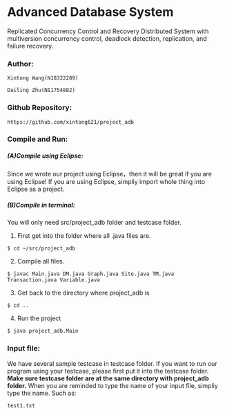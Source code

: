 # Advanced Database System

Replicated Concurrency Control and Recovery Distributed System with multiversion concurrency control, deadlock detection, replication, and failure recovery.

### **Author:**

    Xintong Wang(N18322289)
  
    Dailing Zhu(N11754882)
  


### **Github Repository:** 
    https://github.com/xintong621/project_adb




### **Compile and Run:**

##### (A)Compile using Eclipse:

Since we wrote our project using Eclipse，then it will be great if you are using Eclipse!
If you are using Eclipse, simpliy import whole thing into Eclipse as a project.

##### (B)Compile in terminal:
You will only need src/project_adb folder and testcase folder.

1. First get into the folder where all .java files are.
```
$ cd ~/src/project_adb
```
2. Compile all files.
```
$ javac Main.java DM.java Graph.java Site.java TM.java Transaction.java Variable.java
```
3. Get back to the directory where project_adb is
```
$ cd ..
```
4. Run the project
```
$ java project_adb.Main
```


### **Input file:**

We have several sample testcase in testcase folder. If you want to run our program using your testcase, please first put it into the testcase folder. **Make sure testcase folder are at the same directory with project_adb folder.**
When you are reminded to type the name of your input file, simpliy type the name. Such as:
```
test1.txt
```


